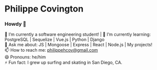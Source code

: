 # Philippe Covington


### Howdy 👋

🔭 I’m currently a software engineering student! |
🌱 I’m currently learning: PostgreSQL | Sequelize | Vue.js | Python | Django <br>
💬 Ask me about: JS | Mongoose | Express | React | Node.js | My projects!<br>
📫 How to reach me: philippehcov@gmail.com<br>
😄 Pronouns: he/him<br>
⚡ Fun fact: I grew up surfing and skating in San Diego, CA.<br>
